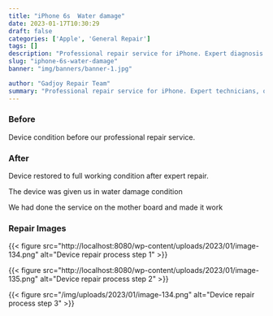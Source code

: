 ```yaml
---
title: "iPhone 6s  Water damage"
date: 2023-01-17T10:30:29
draft: false
categories: ['Apple', 'General Repair']
tags: []
description: "Professional repair service for iPhone. Expert diagnosis and quality repairs in Bangalore."
slug: "iphone-6s-water-damage"
banner: "img/banners/banner-1.jpg"

author: "Gadjoy Repair Team"
summary: "Professional repair service for iPhone. Expert technicians, quality parts, warranty included."
---
```


### Before

Device condition before our professional repair service.

### After

Device restored to full working condition after expert repair.

The device was given us in water damage condition

We had done the service on the mother board and made it work

### Repair Images

{{< figure src="http://localhost:8080/wp-content/uploads/2023/01/image-134.png" alt="Device repair process step 1" >}}

{{< figure src="http://localhost:8080/wp-content/uploads/2023/01/image-135.png" alt="Device repair process step 2" >}}

{{< figure src="/img/uploads/2023/01/image-134.png" alt="Device repair process step 3" >}}


